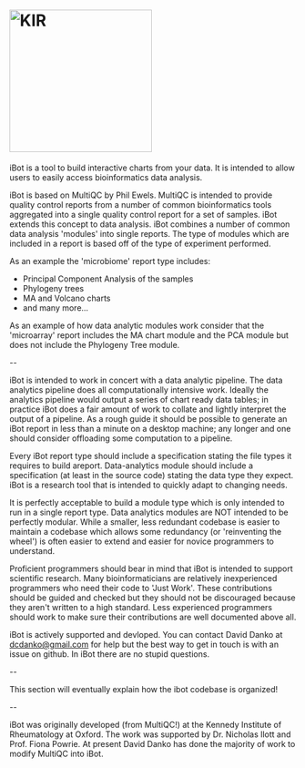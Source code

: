 # [<img src="http://www.kennedy.ox.ac.uk/@@primary-logo" width="250" title="KIR">](http://www.kennedy.ox.ac.uk/)

iBot is a tool to build interactive charts from your data. It is intended to allow users to easily access bioinformatics data analysis.

iBot is based on MultiQC by Phil Ewels. MultiQC is intended to provide quality control reports from a number of common bioinformatics tools aggregated into a single quality control report for a set of samples. iBot extends this concept to data analysis. iBot combines a number of common data analysis 'modules' into single reports. The type of modules which are included in a report is based off of the type of experiment performed. 

As an example the 'microbiome' report type includes:
 - Principal Component Analysis of the samples
 - Phylogeny trees
 - MA and Volcano charts
 - and many more...

As an example of how data analytic modules work consider that the 'microarray' report includes the MA chart module and the PCA module but does not include the Phylogeny Tree module.

--

iBot is intended to work in concert with a data analytic pipeline. The data analytics pipeline does all computationally intensive work. Ideally the analytics pipeline would output a series of chart ready data tables; in practice iBot does a fair amount of work to collate and lightly interpret the 
output of a pipeline. As a rough guide it should be possible to generate an iBot report in less than a minute on a desktop machine; any longer and one should consider offloading some computation to a pipeline.

Every iBot report type should include a specification stating the file types it requires to build areport. Data-analytics module should include a specification (at least in the source code) stating the data type they expect. iBot is a research tool that is intended to quickly adapt to changing needs. 

It is perfectly acceptable to build a module type which is only intended to run in a single report type. Data analytics modules are NOT intended to be perfectly modular. While a smaller, less redundant codebase is easier to maintain a codebase which allows some redundancy (or 'reinventing the wheel') is often easier to extend and easier for novice programmers to understand. 

Proficient programmers should bear in mind that iBot is intended to support scientific research. Many bioinformaticians are relatively inexperienced programmers who need their code to 'Just Work'. These contributions should be guided and checked but they should not be discouraged because they aren't written to a high standard. Less experienced programmers should work to make sure their contributions are well documented above all.

iBot is actively supported and devloped. You can contact David Danko at dcdanko@gmail.com for help but the best way to get in touch is with an issue on github. In iBot there are no stupid questions.

--

This section will eventually explain how the ibot codebase is organized!

--

iBot was originally developed (from MultiQC!) at the Kennedy Institute of Rheumatology at Oxford. The work was supported by Dr. Nicholas Ilott and Prof. Fiona Powrie. At present David Danko has done the majority of work to modify MultiQC into iBot.